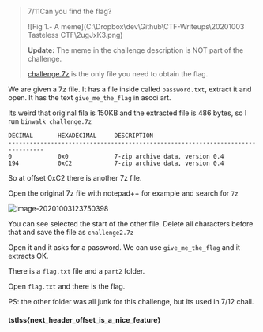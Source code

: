 > 7/11Can you find the flag?
>
> ![Fig 1.- A meme](C:\Dropbox\dev\Github\CTF-Writeups\20201003 Tasteless CTF\2ugJxK3.png)
>
> **Update:** The meme in the challenge description is NOT part of the challenge.
>
>   [challenge.7z](challenge.7z)  is the only file you need to obtain the flag.

We are given  a 7z file. It has a file inside called `password.txt`, extract it and open. It has the text `give_me_the_flag` in ascci art.

Its weird that original fila is 150KB and the extracted file is 486 bytes, so I run `binwalk challenge.7z`

```
DECIMAL       HEXADECIMAL     DESCRIPTION
--------------------------------------------------------------------------------
0             0x0             7-zip archive data, version 0.4
194           0xC2            7-zip archive data, version 0.4
```

So at offset 0xC2 there is another 7z file.

Open the original 7z file with notepad++ for example and search for `7z`

![image-20201003123750398](C:\Users\USER\AppData\Roaming\Typora\typora-user-images\image-20201003123750398.png)

You can see selected the start of the other file. Delete all characters before that and save the file as `challenge2.7z`

Open it and it asks for a password. We can use `give_me_the_flag` and it extracts OK.

There is a `flag.txt` file and a `part2` folder.

Open `flag.txt` and there is the flag.

PS: the other folder was all junk for this challenge, but its used in 7/12 chall.

#### tstlss{next_header_offset_is_a_nice_feature}
